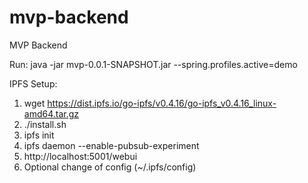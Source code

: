 # mvp-backend
MVP Backend

Run:
java -jar mvp-0.0.1-SNAPSHOT.jar --spring.profiles.active=demo

IPFS Setup:
1) wget https://dist.ipfs.io/go-ipfs/v0.4.16/go-ipfs_v0.4.16_linux-amd64.tar.gz
2) ./install.sh
3) ipfs init
4) ipfs daemon --enable-pubsub-experiment
5) http://localhost:5001/webui
6) Optional change of config (~/.ipfs/config)